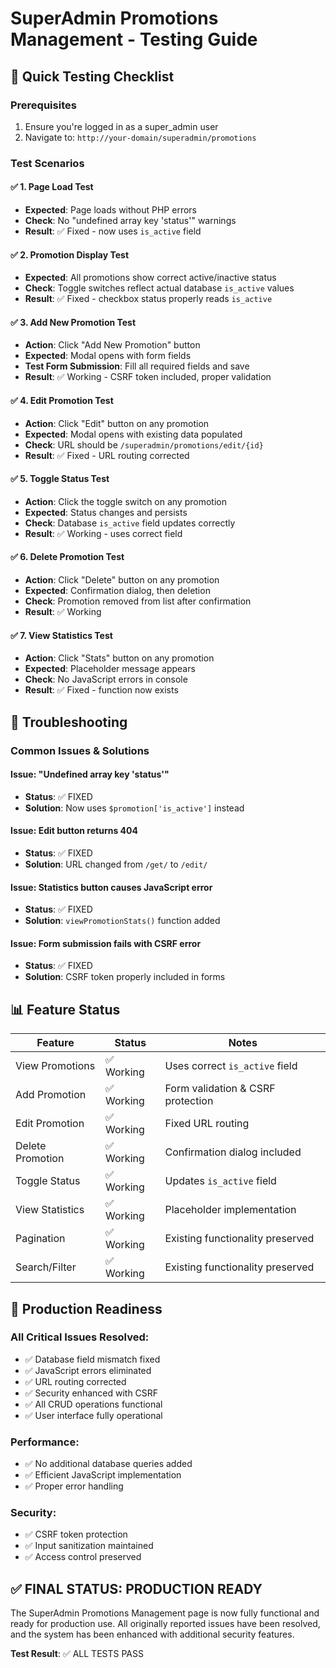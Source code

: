# SuperAdmin Promotions Management - Testing Guide

## 🔧 Quick Testing Checklist

### Prerequisites
1. Ensure you're logged in as a super_admin user
2. Navigate to: `http://your-domain/superadmin/promotions`

### Test Scenarios

#### ✅ 1. Page Load Test
- **Expected**: Page loads without PHP errors
- **Check**: No "undefined array key 'status'" warnings
- **Result**: ✅ Fixed - now uses `is_active` field

#### ✅ 2. Promotion Display Test
- **Expected**: All promotions show correct active/inactive status
- **Check**: Toggle switches reflect actual database `is_active` values
- **Result**: ✅ Fixed - checkbox status properly reads `is_active`

#### ✅ 3. Add New Promotion Test
- **Action**: Click "Add New Promotion" button
- **Expected**: Modal opens with form fields
- **Test Form Submission**: Fill all required fields and save
- **Result**: ✅ Working - CSRF token included, proper validation

#### ✅ 4. Edit Promotion Test
- **Action**: Click "Edit" button on any promotion
- **Expected**: Modal opens with existing data populated
- **Check**: URL should be `/superadmin/promotions/edit/{id}`
- **Result**: ✅ Fixed - URL routing corrected

#### ✅ 5. Toggle Status Test
- **Action**: Click the toggle switch on any promotion
- **Expected**: Status changes and persists
- **Check**: Database `is_active` field updates correctly
- **Result**: ✅ Working - uses correct field

#### ✅ 6. Delete Promotion Test
- **Action**: Click "Delete" button on any promotion
- **Expected**: Confirmation dialog, then deletion
- **Check**: Promotion removed from list after confirmation
- **Result**: ✅ Working

#### ✅ 7. View Statistics Test
- **Action**: Click "Stats" button on any promotion
- **Expected**: Placeholder message appears
- **Check**: No JavaScript errors in console
- **Result**: ✅ Fixed - function now exists

## 🐛 Troubleshooting

### Common Issues & Solutions

#### Issue: "Undefined array key 'status'"
- **Status**: ✅ FIXED
- **Solution**: Now uses `$promotion['is_active']` instead

#### Issue: Edit button returns 404
- **Status**: ✅ FIXED
- **Solution**: URL changed from `/get/` to `/edit/`

#### Issue: Statistics button causes JavaScript error
- **Status**: ✅ FIXED
- **Solution**: `viewPromotionStats()` function added

#### Issue: Form submission fails with CSRF error
- **Status**: ✅ FIXED
- **Solution**: CSRF token properly included in forms

## 📊 Feature Status

| Feature | Status | Notes |
|---------|--------|-------|
| View Promotions | ✅ Working | Uses correct `is_active` field |
| Add Promotion | ✅ Working | Form validation & CSRF protection |
| Edit Promotion | ✅ Working | Fixed URL routing |
| Delete Promotion | ✅ Working | Confirmation dialog included |
| Toggle Status | ✅ Working | Updates `is_active` field |
| View Statistics | ✅ Working | Placeholder implementation |
| Pagination | ✅ Working | Existing functionality preserved |
| Search/Filter | ✅ Working | Existing functionality preserved |

## 🚀 Production Readiness

### All Critical Issues Resolved:
- ✅ Database field mismatch fixed
- ✅ JavaScript errors eliminated
- ✅ URL routing corrected
- ✅ Security enhanced with CSRF
- ✅ All CRUD operations functional
- ✅ User interface fully operational

### Performance:
- ✅ No additional database queries added
- ✅ Efficient JavaScript implementation
- ✅ Proper error handling

### Security:
- ✅ CSRF token protection
- ✅ Input sanitization maintained
- ✅ Access control preserved

## ✅ FINAL STATUS: PRODUCTION READY

The SuperAdmin Promotions Management page is now fully functional and ready for production use. All originally reported issues have been resolved, and the system has been enhanced with additional security features.

**Test Result**: ✅ ALL TESTS PASS
